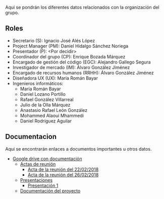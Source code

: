 Aqui se pondrán los diferentes datos relacionados con la organización del grupo.

## Roles
* Secretario (S): Ignacio José Alés López
* Project Manager (PM): Daniel Hidalgo Sánchez Noriega
* Presentador (P): <Por decidir\>
* Coordinador del grupo (CP): Enrique Bozada Márquez
* Encargado de gestión del código (EGC): Alejandro Gallego Segura
* Investigador de mercado (IM): Álvaro González Jiménez
* Encargado de recursos humanos (RRHH): Álvaro González Jiménez
* Diseñadora UX (UX): María Román Bayar
* Ingenieros informáticos:
    * María Román Bayar
    * Daniel Lozano Portillo
    * Rafael González Villarreal
    * Julio de la Olla Márquez
    * Anastasio Rafael León González
    * Mohammed Alaoui Mhammedi
    * Daniel Rodríguez Aguilar

## Documentacion
Aqui se encontrarán enlaces a documentos importantes u otros datos.

* [Google drive con documentación](https://drive.google.com/drive/folders/142uS5KNSLxZtqeDaRCcGSf5SPmm9Ygc_?usp=sharing)
    * [Actas de reunión](https://drive.google.com/drive/u/0/folders/1W2l7H2l7GP0KENSTvbJ_5zW4NpezRoNn)
        * [Acta de la reunión del 22/02/2018](https://docs.google.com/document/d/15aaYn5ywKANIei9fFYHOkDjm0fT9acJrwim6ZFXT78A/edit?usp=sharing)
        * [Acta de la reunión del 26/02/2018](https://docs.google.com/document/d/1TpkgsdMnrnMfcnzQstP7Vq4mgF-0qEAXl7BkeYpnXqg/edit)
    * [Presentaciones](https://drive.google.com/drive/u/0/folders/1zXbY3jD_u7Dk6BczAoAQUc2sid30xj8U)
        * [Presentación 1](https://docs.google.com/presentation/d/1BI9UWlLn4Nu5FViSf-7XgfoskeVD7Gq7XfrDimtWrV4/edit?usp=drive_web&ouid=104924850308958917661)
    * [Documentación del proyecto](https://drive.google.com/drive/u/0/folders/1pAZAplitXVp9K74bozsszLzJvSVcx1kW)